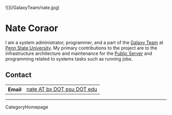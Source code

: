 
<div class='right'>![](/GalaxyTeam/nate.jpg)</div>

# Nate Coraor

I am a system administrator, programmer, and a part of the [Galaxy Team](/GalaxyTeam) at [Penn State University](http://www.psu.edu/).  My primary contributions to the project are to the infrastructure architecture and maintenance for the [Public Server](/src/Main/index.md) and programming related to systems tasks such as running jobs.

## Contact

<table>
  <tr>
    <th> Email </th>
    <td> <a href="mailto:nate AT bx DOT psu DOT edu">nate AT bx DOT psu DOT edu</a> </td>
  </tr>
</table>


---
CategoryHomepage
